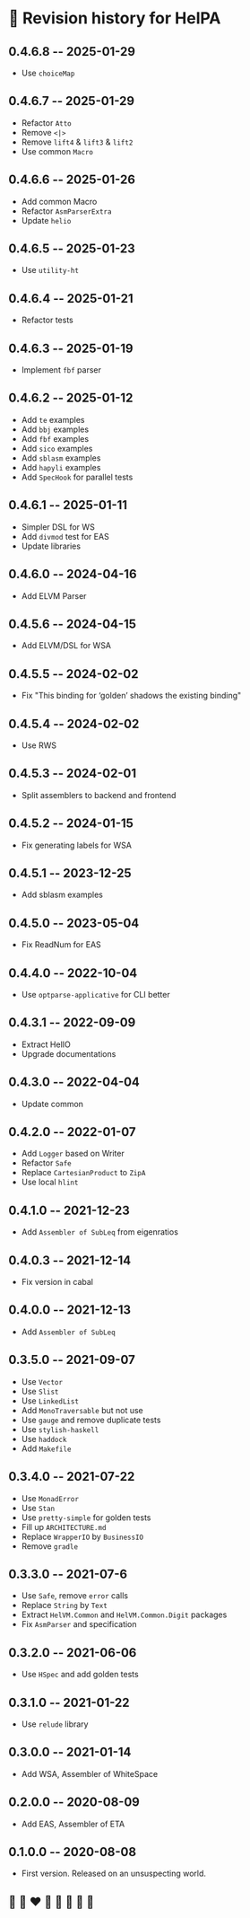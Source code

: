 # 📅 Revision history for HelPA

## 0.4.6.8 -- 2025-01-29
* Use `choiceMap`

## 0.4.6.7 -- 2025-01-29
* Refactor `Atto`
* Remove `<|>`
* Remove `lift4` & `lift3` & `lift2`
* Use common `Macro`

## 0.4.6.6 -- 2025-01-26
* Add common Macro
* Refactor `AsmParserExtra`
* Update `helio`

## 0.4.6.5 -- 2025-01-23
* Use `utility-ht`

## 0.4.6.4 -- 2025-01-21
* Refactor tests

## 0.4.6.3 -- 2025-01-19
* Implement `fbf` parser

## 0.4.6.2 -- 2025-01-12
* Add `te` examples
* Add `bbj` examples
* Add `fbf` examples
* Add `sico` examples
* Add `sblasm` examples
* Add `hapyli` examples
* Add `SpecHook` for parallel tests

## 0.4.6.1 -- 2025-01-11
* Simpler DSL for WS
* Add `divmod` test for EAS
* Update libraries

## 0.4.6.0 -- 2024-04-16
* Add ELVM Parser

## 0.4.5.6 -- 2024-04-15
* Add ELVM/DSL for WSA

## 0.4.5.5 -- 2024-02-02
* Fix "This binding for ‘golden’ shadows the existing binding"

## 0.4.5.4 -- 2024-02-02
* Use RWS

## 0.4.5.3 -- 2024-02-01
* Split assemblers to backend and frontend

## 0.4.5.2 -- 2024-01-15
* Fix generating labels for WSA

## 0.4.5.1 -- 2023-12-25
* Add sblasm examples

## 0.4.5.0 -- 2023-05-04
* Fix ReadNum for EAS

## 0.4.4.0 -- 2022-10-04
*  Use `optparse-applicative` for CLI better

## 0.4.3.1 -- 2022-09-09
* Extract HelIO
* Upgrade documentations

## 0.4.3.0 -- 2022-04-04
* Update common

## 0.4.2.0 -- 2022-01-07
* Add `Logger` based on Writer
* Refactor `Safe`
* Replace `CartesianProduct` to `ZipA`
* Use local `hlint`

## 0.4.1.0 -- 2021-12-23
* Add `Assembler of SubLeq` from eigenratios

## 0.4.0.3 -- 2021-12-14
* Fix version in cabal

## 0.4.0.0 -- 2021-12-13
* Add `Assembler of SubLeq`

## 0.3.5.0 -- 2021-09-07
* Use `Vector`
* Use `Slist`
* Use `LinkedList`
* Add `MonoTraversable` but not use
* Use `gauge` and remove duplicate tests
* Use `stylish-haskell`
* Use `haddock`
* Add `Makefile`

## 0.3.4.0 -- 2021-07-22
* Use `MonadError`
* Use `Stan`
* Use `pretty-simple` for golden tests
* Fill up `ARCHITECTURE.md`
* Replace `WrapperIO` by `BusinessIO`
* Remove `gradle`

## 0.3.3.0 -- 2021-07-6
* Use `Safe`, remove `error` calls
* Replace `String` by `Text`
* Extract `HelVM.Common` and `HelVM.Common.Digit` packages
* Fix `AsmParser` and specification

## 0.3.2.0  -- 2021-06-06
* Use `HSpec` and add golden tests

## 0.3.1.0  -- 2021-01-22
* Use `relude` library

## 0.3.0.0  -- 2021-01-14
* Add WSA, Assembler of WhiteSpace

## 0.2.0.0  -- 2020-08-09
* Add EAS, Assembler of ETA

## 0.1.0.0  -- 2020-08-08
* First version. Released on an unsuspecting world.

## 🦄 🌈 ❤️ 💛 💚 💙 🤍 🖤
